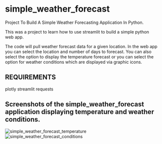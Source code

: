 # simple_weather_forecast
 Project To Build A Simple Weather Forecasting Application In Python.
 
This was a project to learn how to use streamlit to build a simple python web app. 

The code will pull weather forecast data for a given location.  In the web app you can select the location and number of days to forecast. You can also select the option to display the temperature forecast or you can select the option for weather conditions which are displayed via graphic icons.

## REQUIREMENTS
plotly
streamlit
requests

## Screenshots of the simple_weather_forecast application displaying temperature and weather conditions.
![simple_weather_forecast_temperature](https://user-images.githubusercontent.com/367461/228400482-7d1aea97-0f68-42b3-827c-17394ad44be0.png)
![simple_weather_forecast_conditions](https://user-images.githubusercontent.com/367461/228400478-6524d25c-071e-4e69-96c9-cd2efa36c7a2.png)
